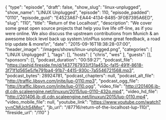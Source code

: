 {
  "type": "episode",
  "draft": false,
  "show_slug": "linux-unplugged",
  "show_name": "LINUX Unplugged",
  "episode": 110,
  "episode_padded": "0110",
  "episode_guid": "E4523A67-EA44-4134-8485-3F0B7395A6ED",
  "slug": "110",
  "title": "Return of the Localhost",
  "description": "We cover some great open source projects that help you live life off-line, as if you were online. We also discuss the upstream contributions from Munich & an awesome block level back up system.\n\nPlus some great feedback, a road trip update & more!\n",
  "date": "2015-09-16T18:38:28-07:00",
  "header_image": "/images/shows/linux-unplugged.png",
  "categories": [
    "LINUX Unplugged"
  ],
  "tags": [],
  "hosts": [
    "chris",
    "wes"
  ],
  "guests": [],
  "sponsors": [],
  "podcast_duration": "00:59:27",
  "podcast_file": "https://aphid.fireside.fm/d/1437767933/f31a453c-fa15-491f-8618-3f71f1d565e5/fe791ba4-91b7-4415-930c-7a5546721568.mp3",
  "podcast_bytes": 28924781,
  "podcast_chapters": null,
  "podcast_alt_file": "http://traffic.libsyn.com/jnite/lup-0110.mp3",
  "podcast_ogg_file": "http://traffic.libsyn.com/jnite/lup-0110.ogg",
  "video_file": "http://201406.jb-dl.cdn.scaleengine.net/linuxun/2015/lup-0110-432p.mp4",
  "video_hd_file": "http://201406.jb-dl.cdn.scaleengine.net/linuxun/2015/lup-0110.mp4",
  "video_mobile_file": null,
  "youtube_link": "https://www.youtube.com/watch?v=nCMUchS4Mxc",
  "jb_url": "/87716/return-of-the-localhost-lup-110/",
  "fireside_url": "/110"
}

